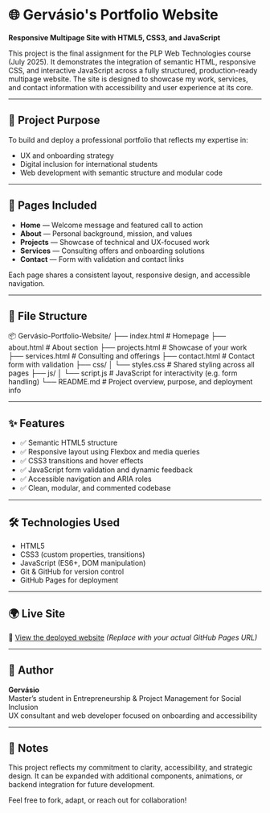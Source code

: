 # 🌐 Gervásio's Portfolio Website  
**Responsive Multipage Site with HTML5, CSS3, and JavaScript**

This project is the final assignment for the PLP Web Technologies course (July 2025). It demonstrates the integration of semantic HTML, responsive CSS, and interactive JavaScript across a fully structured, production-ready multipage website. The site is designed to showcase my work, services, and contact information with accessibility and user experience at its core.

---

## 🚀 Project Purpose

To build and deploy a professional portfolio that reflects my expertise in:
- UX and onboarding strategy
- Digital inclusion for international students
- Web development with semantic structure and modular code

---

## 🧩 Pages Included

- **Home** — Welcome message and featured call to action  
- **About** — Personal background, mission, and values  
- **Projects** — Showcase of technical and UX-focused work  
- **Services** — Consulting offers and onboarding solutions  
- **Contact** — Form with validation and contact links

Each page shares a consistent layout, responsive design, and accessible navigation.

---

## 📁 File Structure
📦 Gervásio-Portfolio-Website/
├── index.html           # Homepage
├── about.html           # About section
├── projects.html        # Showcase of your work
├── services.html        # Consulting and offerings
├── contact.html         # Contact form with validation
├── css/
│   └── styles.css       # Shared styling across all pages
├── js/
│   └── script.js        # JavaScript for interactivity (e.g. form handling)
└── README.md            # Project overview, purpose, and deployment info

---

## ✨ Features

- ✅ Semantic HTML5 structure  
- ✅ Responsive layout using Flexbox and media queries  
- ✅ CSS3 transitions and hover effects  
- ✅ JavaScript form validation and dynamic feedback  
- ✅ Accessible navigation and ARIA roles  
- ✅ Clean, modular, and commented codebase

---

## 🛠️ Technologies Used

- HTML5  
- CSS3 (custom properties, transitions)  
- JavaScript (ES6+, DOM manipulation)  
- Git & GitHub for version control  
- GitHub Pages for deployment

---

## 🌍 Live Site

🔗 [View the deployed website]([https://your-github-username.github.io/portfolio-website](https://dejezuz.github.io/Multipage-Website/))  
*(Replace with your actual GitHub Pages URL)*

---

## 👤 Author

**Gervásio**  
Master’s student in Entrepreneurship & Project Management for Social Inclusion  
UX consultant and web developer focused on onboarding and accessibility 

---

## 📌 Notes

This project reflects my commitment to clarity, accessibility, and strategic design. It can be expanded with additional components, animations, or backend integration for future development.

Feel free to fork, adapt, or reach out for collaboration!
